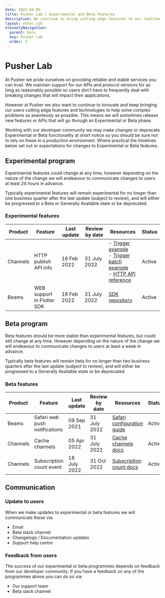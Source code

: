 ```yaml
---
date: 2022-04-05
title: Pusher Lab | Experimental and Beta Features
description: We continue to bring cutting edge features to our realtime APIs. Find out what we're working on and get involved with beta testing in the Pusher Lab.
layout: other.njk
eleventyNavigation:
  parent: Docs
  key: Pusher Lab
  order: 3
---
```


# Pusher Lab

At Pusher we pride ourselves on providing reliable and stable services you can trust. We maintain support for our APIs and protocol versions for as long as reasonably possible so users don’t have to frequently deal with breaking changes that will impact their applications.

However at Pusher we also want to continue to innovate and keep bringing our users cutting edge features and technologies to help solve complex problems as seamlessly as possible. This means we will sometimes release new features or APIs that will go through an Experimental or Beta phase.

Working with our developer community we may make changes or deprecate Experimental or Beta functionality at short notice so you should be sure not to rely on these in a production environment. Where practical the timelines below set out or expectations for changes to Experimental or Beta features.

## Experimental program

Experimental features could change at any time, however depending on the nature of the change we will endeavour to communicate changes to users at least 24 hours in advance.

Typically experimental features will remain experimental for no longer than one business quarter after the last update (subject to review), and will either be progressed to a Beta or Generally Available state or be deprecated.

### Experimental features

| Product  | Feature               | Last update | Review by date | Resources                                                                        | Status |
| -------- | --------------------- | ----------- | -------------- | -------------------------------------------------------------------------------- | ------ |
| Channels | HTTP publish API info | 16 Feb 2022 | 31 July 2022    | - [Trigger example] <br/> - [Trigger batch example] <br/> - [HTTP API reference] | Active |
| Beams | WEB support in Flutter SDK  | 16 Feb 2022 | 31 July 2022    | [SDK repository] | Active |

[trigger example]: /docs/channels/server_api/http-api#example-fetch-subscriber-and-user-counts-at-the-time-of-publish
[trigger batch example]: /docs/channels/server_api/http-api#example-fetch-subscriber-and-user-counts-at-the-time-of-publish
[http api reference]: /docs/channels/library_auth_reference/rest-api#events
[sdk repository]: https://github.com/pusher/flutter_pusher_beams

## Beta program

Beta features should be more stable than experimental features, but could still change at any time. However depending on the nature of the change we will endeavour to communicate changes to users at least a week in advance.

Typically beta features will remain beta for no longer than two business quarters after the last update (subject to review), and will either be progressed to a Generally Available state or be deprecated.

### Beta features

| Product | Feature                       | Last update | Review by date | Resources                                                                       | Status |
| ------- | ----------------------------- | ----------- | -------------- | ------------------------------------------------------------------------------- | ------ |
| Beams   | Safari web push notifications | 09 Sep 2021 | 31 July 2022    | [Safari configuration guide](/docs/beams/getting-started/web/configure-safari/) | Active |
| Channels   | Cache channels | 05 Apr 2022 | 31 July 2022    | [Cache channels docs](/docs/channels/using_channels/cache-channels/) | Active |
| Channels   | Subscription count event | 18 July 2022 | 31 Oct 2022    | [Subscription count docs](/docs/channels/using_channels/events/) | Active |

## Communication

### Update to users

When we make updates to experimental or beta features we will communicate these via:

- Email
- Beta slack channel
- Changelogs / Documentation updates
- Support help centre

### Feedback from users

The success of our experimental or beta programmes depends on feedback from our developer community. If you have a feedback on any of the programmes above you can do so via:

- Our support team
- Beta slack channel
